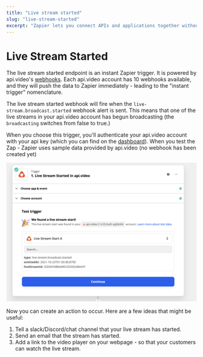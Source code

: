 ```yaml
---
title: "Live stream started"
slug: "live-stream-started"
excerpt: "Zapier lets you connect APIs and applications together without coding. The live stream started Zapier trigger fires when a new live stream is started at api.video."
---
```


Live Stream Started
===================

The live stream started endpoint is an instant Zapier trigger. It is powered by api.video's [webhooks](/reference/api/Webhooks#list-all-webhooks). Each api.video account has 10 webhooks available, and they will push the data to Zapier immediately - leading to the "instant trigger" nomenclature.

The live stream started webhook will fire when the `live-stream.broadcast.started` webhook alert is sent. This means that one of the live streams in your api.video account has begun broadcasting (the `broadcasting` switches from false to true.)

When you choose this trigger, you'll authenticate your api.video account with your api key (which you can find on the [dashboard](https://dashboard.api.video/)). When you test the Zap - Zapier uses sample data provided by api.video (no webhook has been created yet)


![](/_assets/Zapier_6.png)

Now you can create an action to occur. Here are a few ideas that might be useful:

1. Tell a slack/Discord/chat channel that your live stream has started.
2. Send an email that the stream has started.
3. Add a link to the video player on your webpage - so that your customers can watch the live stream.
